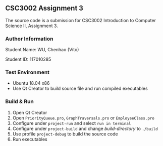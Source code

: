 ## CSC3002 Assignment 3

The source code is a submission for CSC3002 Introduction to Computer Science II, Assignment 3.

### Author Information

Student Name: WU, Chenhao (Vito)

Student ID: 117010285

### Test Environment

- Ubuntu 18.04 x86
- Use Qt Creator to build source file and run compiled executables

### Build & Run

1. Open Qt Creator
2. Open `PriorityQueue.pro`, `GraphTraversals.pro` or `EmployeeClass.pro`
3. Configure under `project-run` and select `run in terminal`
4. Configure under `project-build` and change *build-directory* to `./build`
5. Use profile `project-debug` to build the source code
6. Run executables
